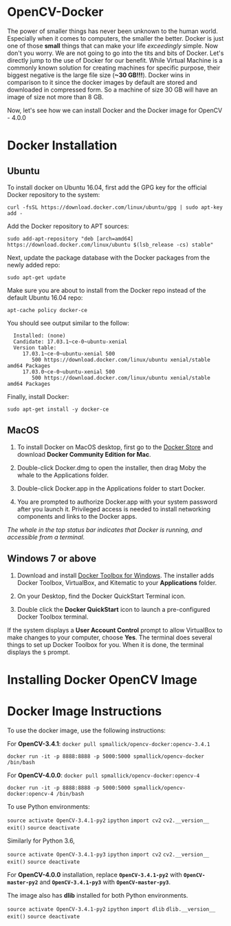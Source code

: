 # OpenCV-Docker

The power of smaller things has never been unknown to the human world. Especially when it comes to computers, the smaller the better. Docker is just one of those **small** things that can make your life *exceedingly* simple. Now don't you worry. We are not going to go into the tits and bits of Docker. Let's directly jump to the use of Docker for our benefit. While Virtual Machine is a commonly known solution for creating machines for specific purpose, their biggest negative is the large file size (**~30 GB!!!**). Docker wins in comparison to it since the docker images by default are stored and downloaded in compressed form. So a machine of size 30 GB will have an image of size not more than 8 GB.

Now, let's see how we can install Docker and the Docker image for OpenCV - 4.0.0

# Docker Installation

## Ubuntu
To install docker on Ubuntu 16.04, first add the GPG key for the official Docker repository to the system:

`curl -fsSL https://download.docker.com/linux/ubuntu/gpg | sudo apt-key add -`

Add the Docker repository to APT sources:

`sudo add-apt-repository "deb [arch=amd64] https://download.docker.com/linux/ubuntu $(lsb_release -cs) stable"`

Next, update the package database with the Docker packages from the newly added repo:

`sudo apt-get update`

Make sure you are about to install from the Docker repo instead of the default Ubuntu 16.04 repo:

`apt-cache policy docker-ce`

You should see output similar to the follow:

```docker-ce:
  Installed: (none)
  Candidate: 17.03.1~ce-0~ubuntu-xenial
  Version table:
     17.03.1~ce-0~ubuntu-xenial 500
        500 https://download.docker.com/linux/ubuntu xenial/stable amd64 Packages
     17.03.0~ce-0~ubuntu-xenial 500
        500 https://download.docker.com/linux/ubuntu xenial/stable amd64 Packages
```
Finally, install Docker:

`sudo apt-get install -y docker-ce`

## MacOS

1. To install Docker on MacOS desktop, first go to the [Docker Store](https://store.docker.com/editions/community/docker-ce-desktop-mac) and download **Docker Community Edition for Mac**.

2. Double-click Docker.dmg to open the installer, then drag Moby the whale to the Applications folder.

3. Double-click Docker.app in the Applications folder to start Docker.

4. You are prompted to authorize Docker.app with your system password after you launch it. Privileged access is needed to install networking components and links to the Docker apps.

*The whale in the top status bar indicates that Docker is running, and accessible from a terminal.*

## Windows 7 or above

1. Download and install [Docker Toolbox for Windows](https://download.docker.com/win/stable/DockerToolbox.exe). The installer adds Docker Toolbox, VirtualBox, and Kitematic to your **Applications** folder.

2. On your Desktop, find the Docker QuickStart Terminal icon.

3. Double click the **Docker QuickStart** icon to launch a pre-configured Docker Toolbox terminal.

If the system displays a **User Account Control** prompt to allow VirtualBox to make changes to your computer, choose **Yes**.
The terminal does several things to set up Docker Toolbox for you. When it is done, the terminal displays the `$` prompt.

# Installing Docker OpenCV Image

# Docker Image Instructions

To use the docker image, use the following instructions:

For **OpenCV-3.4.1**:
`docker pull spmallick/opencv-docker:opencv-3.4.1`

`docker run -it -p 8888:8888 -p 5000:5000 spmallick/opencv-docker /bin/bash`

For **OpenCV-4.0.0**:
`docker pull spmallick/opencv-docker:opencv-4`

`docker run -it -p 8888:8888 -p 5000:5000 spmallick/opencv-docker:opencv-4 /bin/bash`

To use Python environments:

`source activate OpenCV-3.4.1-py2`
`ipython`
`import cv2`
`cv2.__version__`
`exit()`
`source deactivate`

Similarly for Python 3.6,

`source activate OpenCV-3.4.1-py3`
`ipython`
`import cv2`
`cv2.__version__`
`exit()`
`source deactivate`

For **OpenCV-4.0.0** installation, replace **`OpenCV-3.4.1-py2`** with **`OpenCV-master-py2`** and **`OpenCV-3.4.1-py3`** with **`OpenCV-master-py3`**.

The image also has **dlib** installed for both Python environments. 

`source activate OpenCV-3.4.1-py2`
`ipython`
`import dlib`
`dlib.__version__`
`exit()`
`source deactivate`

